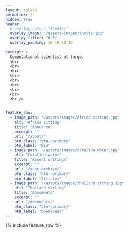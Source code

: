 ```yaml
---
layout: splash
permalink: /
hidden: true
header:
  # overlay_color: "#5e616c"
  overlay_image: "/assets/images/invite.jpg"
  overlay_filter: "0.5"
  overlay_padding: 10 10 10 10
  
excerpt: >
  Computational scientist at large.  
  <br>
  <br>
  <br>
  <br>
  <br>
  <br>
  <br>
  <br>
  <br />

 
feature_row:
  - image_path: "/assets/images/Africa sitting.jpg"
    alt: "Africa sitting"
    title: "About me"
    excerpt: ""
    url: "/about/"
    btn_class: "btn--primary"
    btn_label: "Bio"
  - image_path: "/assets/images/catalina water.jpg"
    alt: "Catalina water"
    title: "Recent writings"
    excerpt: ""
    url: "/year-archive/"
    btn_class: "btn--primary"
    btn_label: "Articles"
  - image_path: "/assets/images/thailand sitting.jpg"
    alt: "Thailand sitting"
    title: "Documents"
    excerpt: ""
    url: "/documents/"
    btn_class: "btn--primary"
    btn_label: "Downloads"      
---
```


{% include feature_row %}
